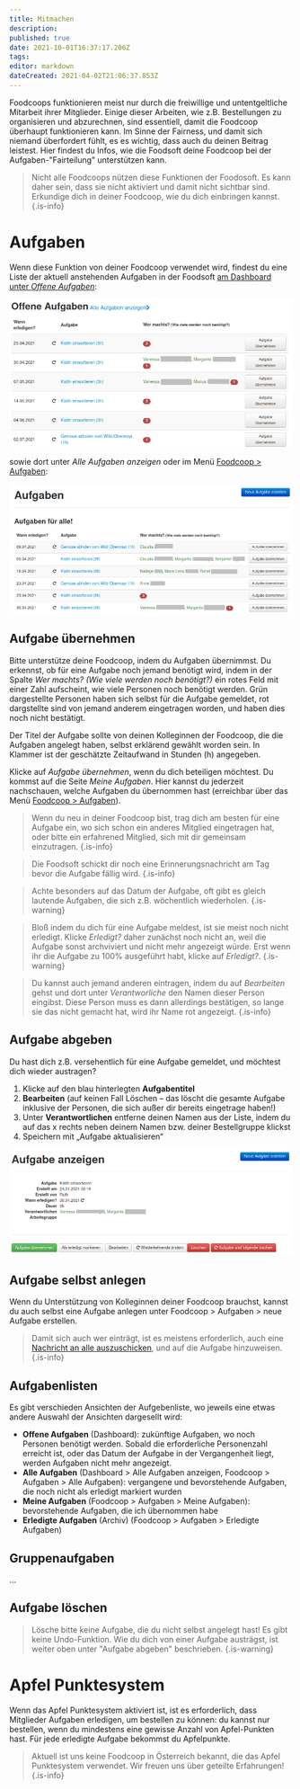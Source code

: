 ```yaml
---
title: Mitmachen
description: 
published: true
date: 2021-10-01T16:37:17.206Z
tags: 
editor: markdown
dateCreated: 2021-04-02T21:06:37.853Z
---
```


Foodcoops funktionieren meist nur durch die freiwillige und untentgeltliche Mitarbeit ihrer Mitglieder. Einige dieser Arbeiten, wie z.B. Bestellungen zu organisieren und abzurechnen, sind essentiell, damit die Foodcoop überhaupt funktionieren kann. Im Sinne der Fairness, und damit sich niemand überfordert fühlt, es es wichtig, dass auch du deinen Beitrag leistest. Hier findest du Infos, wie die Foodsoft deine Foodcoop bei der Aufgaben-"Fairteilung" unterstützen kann. 

> Nicht alle Foodcoops nützen diese Funktionen der Foodosoft. Es  kann daher sein, dass sie nicht aktiviert und damit nicht sichtbar sind. Erkundige dich in deiner Foodcoop, wie du dich einbringen kannst.
{.is-info}


# Aufgaben

Wenn diese Funktion von deiner Foodcoop verwendet wird, findest du eine Liste der aktuell anstehenden Aufgaben in der Foodsoft [am Dashboard unter *Offene Aufgaben*](/de/documentation/usage/navigation):

![aufgaben-offen.png](/aufgaben-offen.png)

sowie dort unter *Alle Aufgaben anzeigen* oder im Menü [Foodcoop \> Aufgaben](/de/documentation/usage/navigation):

![aufgaben1.png](/aufgaben1.png)

## Aufgabe übernehmen

Bitte unterstütze deine Foodcoop, indem du Aufgaben übernimmst.  Du erkennst, ob für eine Aufgabe noch jemand benötigt wird, indem in der Spalte *Wer machts? (Wie viele werden noch benötigt?)* ein rotes Feld mit einer Zahl aufscheint, wie viele Personen noch benötigt werden. Grün dargestellte Personen haben sich selbst für die Aufgabe gemeldet, rot dargstellte sind von jemand anderem eingetragen worden, und haben dies noch nicht bestätigt.

Der Titel der Aufgabe sollte von deinen Kolleginnen der Foodcoop, die die Aufgaben angelegt haben, selbst erklärend gewählt worden sein. In Klammer ist der geschätzte Zeitaufwand in Stunden (h) angegeben. 
  
Klicke auf *Aufgabe übernehmen*, wenn du dich beteiligen möchtest. 
Du kommst auf die Seite *Meine Aufgaben*. Hier kannst du jederzeit nachschauen, welche Aufgaben du übernommen hast (erreichbar über das Menü [Foodcoop > Aufgaben](/de/documentation/usage/navigation)).

> Wenn du neu in deiner Foodcoop bist, trag dich am besten für eine Aufgabe ein, wo sich schon ein anderes Mitglied eingetragen hat, oder bitte ein erfahrened Mitglied, sich mit dir gemeinsam einzutragen.
{.is-info}

> Die Foodsoft schickt dir noch eine Erinnerungsnachricht am Tag bevor die Aufgabe fällig wird.
{.is-info}

> Achte besonders auf das Datum der Aufgabe, oft gibt es gleich lautende Aufgaben, die sich z.B. wöchentlich wiederholen.
{.is-warning}

> Bloß indem du dich für eine Aufgabe meldest, ist sie meist noch nicht erledigt. Klicke *Erledigt?* daher zunächst noch nicht an, weil die Aufgabe sonst archviviert und nicht mehr angezeigt würde. Erst wenn ihr die Aufgabe zu 100% ausgeführt habt, klicke auf *Erledigt?*. 
{.is-warning}

> Du kannst auch jemand anderen eintragen, indem du auf *Bearbeiten* gehst und dort unter *Verantworliche* den Namen dieser Person eingibst. Diese Person muss es dann allerdings bestätigen, so lange sie das nicht gemacht hat, wird ihr Name rot angezeigt.
{.is-info}

## Aufgabe abgeben

Du hast dich z.B. versehentlich für eine Aufgabe gemeldet, und möchtest dich wieder austragen? 
    
1. Klicke auf den blau hinterlegten **Aufgabentitel** 
1. **Bearbeiten** (auf keinen Fall Löschen – das löscht die gesamte Aufgabe inklusive der Personen, die sich außer dir bereits eingetrage haben\!)
1. Unter **Verantwortlichen** entferne deinen Namen aus der Liste, indem du auf das x rechts neben deinem Namen bzw. deiner Bestellgruppe klickst
1. Speichern mit „Aufgabe aktualisieren“

![aufgabe2.png](/aufgabe2.png)

## Aufgabe selbst anlegen

Wenn du Unterstützung von Kolleginnen deiner Foodcoop brauchst, kannst du auch selbst eine Aufgabe anlegen unter Foodcoop \> Aufgaben \> neue Aufgabe erstellen. 
    
> Damit sich auch wer einträgt, ist es meistens erforderlich, auch eine [Nachricht an alle  auszuschicken](/de/documentation/usage/communication), und auf die Aufgabe hinzuweisen.
{.is-info}


## Aufgabenlisten

Es gibt verschieden Ansichten der Aufgebenliste, wo jeweils eine etwas andere Auswahl der Ansichten dargesellt wird:
- **Offene Aufgaben** (Dashboard): zukünftige Aufgaben, wo noch Personen benötigt werden. Sobald die erforderliche Personenzahl erreicht ist, oder das Datum der Aufgabe in der Vergangenheit liegt, werden Aufgaben nicht mehr angezeigt.
- **Alle Aufgaben** (Dashboard > Alle Aufgaben anzeigen, Foodcoop > Aufgaben > Alle Aufgaben): vergangene und bevorstehende Aufgaben, die noch nicht als erledigt markiert wurden
- **Meine Aufgaben** (Foodcoop > Aufgaben > Meine Aufgaben): bevorstehende Aufgaben, die ich übernommen habe
- **Erledigte Aufgaben** (Archiv) (Foodcoop > Aufgaben > Erledigte Aufgaben) 

## Gruppenaufgaben

...

## Aufgabe löschen

> Lösche bitte keine Aufgabe, die du nicht selbst angelegt hast! Es gibt keine Undo-Funktion. Wie du dich von einer Aufgabe austrägst, ist weiter oben unter "Aufgabe abgeben" beschrieben.
{.is-warning}


# Apfel Punktesystem

Wenn das Apfel Punktesystem aktiviert ist, ist es erforderlich, dass Mitglieder Aufgaben erledigen, um bestellen zu können: du kannst nur bestellen, wenn du mindestens eine gewisse Anzahl von Apfel-Punkten hast. Für jede erledigte Aufgabe bekommst du Apfelpunkte.

> Aktuell ist uns keine Foodcoop in Österreich bekannt, die das Apfel Punktesystem verwendet. Wir freuen uns über geteilte Erfahrungen!
{.is-info}

